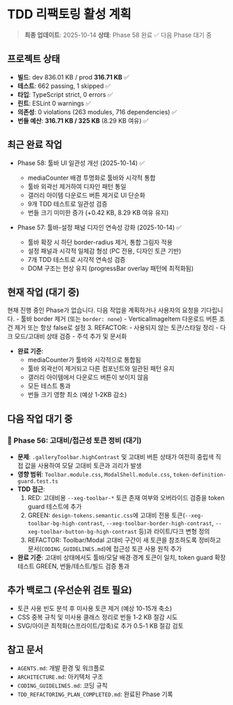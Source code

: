 # TDD 리팩토링 활성 계획

> **최종 업데이트**: 2025-10-14 **상태**: Phase 58 완료 ✅ 다음 Phase 대기 중

## 프로젝트 상태

- **빌드**: dev 836.01 KB / prod **316.71 KB** ✅
- **테스트**: 662 passing, 1 skipped ✅
- **타입**: TypeScript strict, 0 errors ✅
- **린트**: ESLint 0 warnings ✅
- **의존성**: 0 violations (263 modules, 716 dependencies) ✅
- **번들 예산**: **316.71 KB / 325 KB** (8.29 KB 여유) ✅

## 최근 완료 작업

- Phase 58: 툴바 UI 일관성 개선 (2025-10-14) ✅
  - mediaCounter 배경 투명화로 툴바와 시각적 통합
  - 툴바 외곽선 제거하여 디자인 패턴 통일
  - 갤러리 아이템 다운로드 버튼 제거로 UI 단순화
  - 9개 TDD 테스트로 일관성 검증
  - 번들 크기 미미한 증가 (+0.42 KB, 8.29 KB 여유 유지)

- Phase 57: 툴바-설정 패널 디자인 연속성 강화 (2025-10-14) ✅
  - 툴바 확장 시 하단 border-radius 제거, 통합 그림자 적용
  - 설정 패널과 시각적 일체감 형성 (PC 전용, 디자인 토큰 기반)
  - 7개 TDD 테스트로 시각적 연속성 검증
  - DOM 구조는 현상 유지 (progressBar overlay 패턴에 최적화됨)

## 현재 작업 (대기 중)

현재 진행 중인 Phase가 없습니다. 다음 작업을 계획하거나 사용자의 요청을
기다립니다. - 툴바 border 제거 (또는 `border: none`) - VerticalImageItem
다운로드 버튼 조건 제거 또는 항상 false로 설정 3. REFACTOR: - 사용되지 않는
토큰/스타일 정리 - 다크 모드/고대비 상태 검증 - 주석 추가 및 문서화

- **완료 기준**:
  - mediaCounter가 툴바와 시각적으로 통합됨
  - 툴바 외곽선이 제거되고 다른 컴포넌트와 일관된 패턴 유지
  - 갤러리 아이템에서 다운로드 버튼이 보이지 않음
  - 모든 테스트 통과
  - 번들 크기 영향 최소 (예상 1-2KB 감소)

## 다음 작업 대기 중

### 🔴 Phase 56: 고대비/접근성 토큰 정비 (대기)

- **문제**: `.galleryToolbar.highContrast` 및 고대비 버튼 상태가 여전히 중립색
  직접 값을 사용하여 모달 고대비 토큰과 괴리가 발생
- **영향 범위**: `Toolbar.module.css`, `ModalShell.module.css`,
  `token-definition-guard.test.ts`
- **TDD 접근**:
  1. RED: 고대비용 `--xeg-toolbar-*` 토큰 존재 여부와 오버라이드 검증을 token
     guard 테스트에 추가
  2. GREEN: `design-tokens.semantic.css`에 고대비 전용
     토큰(`--xeg-toolbar-bg-high-contrast`,
     `--xeg-toolbar-border-high-contrast`,
     `--xeg-toolbar-button-bg-high-contrast` 등)과 라이트/다크 변형 정의
  3. REFACTOR: Toolbar/Modal 고대비 구간이 새 토큰을 참조하도록 정비하고
     문서(`CODING_GUIDELINES.md`)에 접근성 토큰 사용 원칙 추가
- **완료 기준**: 고대비 상태에서도 툴바/모달 배경·경계 토큰이 일치, token guard
  확장 테스트 GREEN, 번들/테스트/빌드 검증 통과

## 추가 백로그 (우선순위 검토 필요)

- 토큰 사용 빈도 분석 후 미사용 토큰 제거 (예상 10-15개 축소)
- CSS 중복 규칙 및 미사용 클래스 정리로 번들 1-2 KB 절감 시도
- SVG/아이콘 최적화(스프라이트/압축)로 추가 0.5-1 KB 절감 검토

## 참고 문서

- `AGENTS.md`: 개발 환경 및 워크플로
- `ARCHITECTURE.md`: 아키텍처 구조
- `CODING_GUIDELINES.md`: 코딩 규칙
- `TDD_REFACTORING_PLAN_COMPLETED.md`: 완료된 Phase 기록
